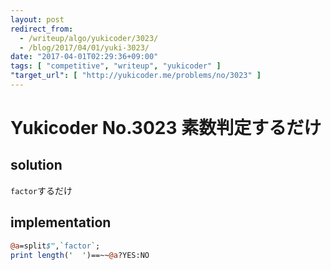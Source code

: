 ```yaml
---
layout: post
redirect_from:
  - /writeup/algo/yukicoder/3023/
  - /blog/2017/04/01/yuki-3023/
date: "2017-04-01T02:29:36+09:00"
tags: [ "competitive", "writeup", "yukicoder" ]
"target_url": [ "http://yukicoder.me/problems/no/3023" ]
---
```


# Yukicoder No.3023 素数判定するだけ

## solution

`factor`するだけ

## implementation

``` perl
@a=split$",`factor`;
print length('  ')==~~@a?YES:NO
```

